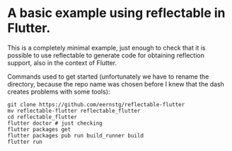 # A basic example using reflectable in Flutter.

This is a completely minimal example, just enough to check that
it is possible to use reflectable to generate code for obtaining
reflection support, also in the context of Flutter.

Commands used to get started (unfortunately we have to rename the directory,
because the repo name was chosen before I knew that the dash creates problems
with some tools):

```console
git clone https://github.com/eernstg/reflectable-flutter
mv reflectable-flutter reflectable_flutter
cd reflectable_flutter
flutter doctor # just checking
flutter packages get
flutter packages pub run build_runner build
flutter run
```

